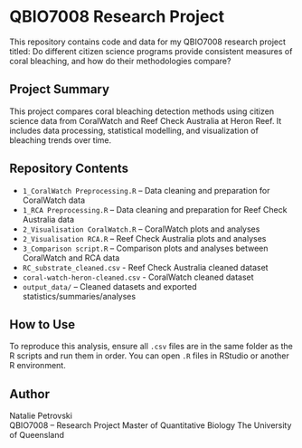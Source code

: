 # QBIO7008 Research Project

This repository contains code and data for my QBIO7008 research project titled: Do different citizen science programs provide consistent measures of coral bleaching, and how do their methodologies compare?

## Project Summary

This project compares coral bleaching detection methods using citizen science data from CoralWatch and Reef Check Australia at Heron Reef. It includes data processing, statistical modelling, and visualization of bleaching trends over time.

## Repository Contents

- `1_CoralWatch Preprocessing.R` – Data cleaning and preparation for CoralWatch data
- `1_RCA Preprocessing.R` – Data cleaning and preparation for Reef Check Australia data
- `2_Visualisation CoralWatch.R` – CoralWatch plots and analyses
- `2_Visualisation RCA.R` – Reef Check Australia plots and analyses
- `3_Comparison script.R` – Comparison plots and analyses between CoralWatch and RCA data
- `RC_substrate_cleaned.csv` - Reef Check Australia cleaned dataset
- `coral-watch-heron-cleaned.csv` - CoralWatch cleaned dataset
- `output_data/` – Cleaned datasets and exported statistics/summaries/analyses

## How to Use

To reproduce this analysis, ensure all `.csv` files are in the same folder as the R scripts and run them in order. You can open `.R` files in RStudio or another R environment.

## Author

Natalie Petrovski  
QBIO7008 – Research Project
Master of Quantitative Biology
The University of Queensland
